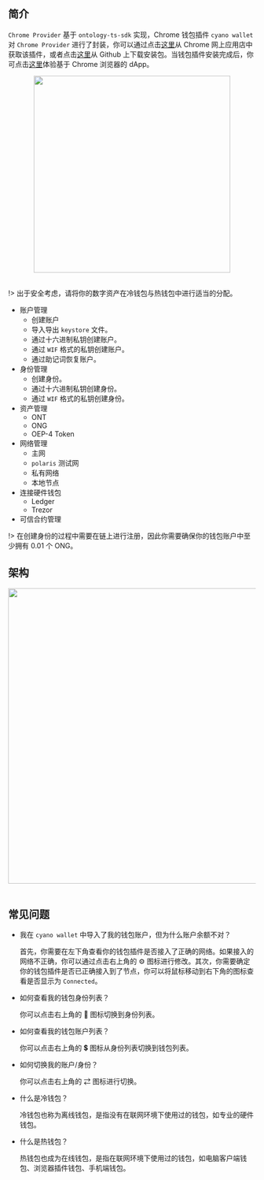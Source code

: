 
## 简介

`Chrome Provider` 基于 `ontology-ts-sdk` 实现，Chrome 钱包插件 `cyano wallet` 对 `Chrome Provider` 进行了封装，你可以通过点击[这里](https://chrome.google.com/webstore/detail/cyano-wallet/dkdedlpgdmmkkfjabffeganieamfklkm)从 Chrome 网上应用店中获取该插件，或者点击[这里](https://github.com/OntologyCommunityDevelopers/cyano-wallet/releases)从 Github 上下载安装包。当钱包插件安装完成后，你可点击[这里](https://dapp.review/explore/ont)体验基于 Chrome 浏览器的 dApp。

<div align="center"><img height="400px" src="https://raw.githubusercontent.com/ontio/documentation/master/dev-website-docs/assets/cyano/cyano-wallet.png"><br><br></div>

!> 出于安全考虑，请将你的数字资产在冷钱包与热钱包中进行适当的分配。

- 账户管理
  - 创建账户
  - 导入导出 `keystore` 文件。
  - 通过十六进制私钥创建账户。
  - 通过 `WIF` 格式的私钥创建账户。
  - 通过助记词恢复账户。
- 身份管理
  - 创建身份。
  - 通过十六进制私钥创建身份。
  - 通过 `WIF` 格式的私钥创建身份。
- 资产管理
  - ONT
  - ONG
  - OEP-4 Token
- 网络管理
  - 主网
  - `polaris` 测试网
  - 私有网络
  - 本地节点
- 连接硬件钱包  
  - Ledger
  - Trezor
- 可信合约管理

!> 在创建身份的过程中需要在链上进行注册，因此你需要确保你的钱包账户中至少拥有 0.01 个 ONG。

## 架构

<div align="center"><img width="600px" src="https://raw.githubusercontent.com/ontio/documentation/master/dev-website-docs/assets/cyano/dapi-arch.png"><br><br></div>

## 常见问题

- 我在 `cyano wallet` 中导入了我的钱包账户，但为什么账户余额不对？
  
  首先，你需要在左下角查看你的钱包插件是否接入了正确的网络。如果接入的网络不正确，你可以通过点击右上角的 ⚙️ 图标进行修改。其次，你需要确定你的钱包插件是否已正确接入到了节点，你可以将鼠标移动到右下角的图标查看是否显示为 `Connected`。

- 如何查看我的钱包身份列表？

  你可以点击右上角的 🎫 图标切换到身份列表。

- 如何查看我的钱包账户列表？

  你可以点击右上角的 💲 图标从身份列表切换到钱包列表。

- 如何切换我的账户/身份？

  你可以点击右上角的 ⇄ 图标进行切换。

- 什么是冷钱包？
  
  冷钱包也称为离线钱包，是指没有在联网环境下使用过的钱包，如专业的硬件钱包。

- 什么是热钱包？
  
  热钱包也成为在线钱包，是指在联网环境下使用过的钱包，如电脑客户端钱包、浏览器插件钱包、手机端钱包。
